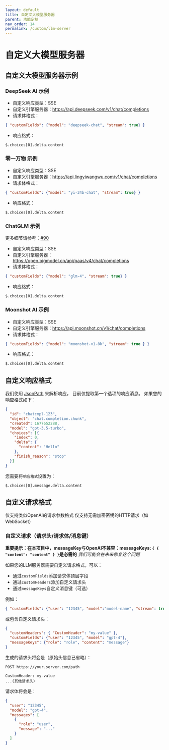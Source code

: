 ```yaml
---
layout: default
title: 自定义大模型服务器
parent: 功能定制
nav_order: 14
permalink: /custom/llm-server
---
```


# 自定义大模型服务器

## 自定义大模型服务器示例

### DeepSeek AI 示例

- 自定义响应类型：SSE
- 自定义引擎服务器：https://api.deepseek.com/v1/chat/completions
- 请求体格式：
```json
{ "customFields": {"model": "deepseek-chat", "stream": true} }
```
- 响应格式：
```
$.choices[0].delta.content 
```

### 零一万物 示例

- 自定义响应类型：SSE
- 自定义引擎服务器：https://api.lingyiwangwu.com/v1/chat/completions
- 请求体格式：
```json
{ "customFields": {"model": "yi-34b-chat", "stream": true} }
```
- 响应格式：
```
$.choices[0].delta.content 
```

### ChatGLM 示例

更多细节请参考：[#90](https://github.com/unit-mesh/auto-dev/issues/90)

- 自定义响应类型：SSE
- 自定义引擎服务器：https://open.bigmodel.cn/api/paas/v4/chat/completions
- 请求体格式：
```json
{ "customFields": {"model": "glm-4", "stream": true} }
```
- 响应格式：
```
$.choices[0].delta.content 
```

### Moonshot AI 示例

- 自定义响应类型：SSE
- 自定义引擎服务器：https://api.moonshot.cn/v1/chat/completions
- 请求体格式：
```json
{ "customFields": {"model": "moonshot-v1-8k", "stream": true } }
```
- 响应格式：
```
$.choices[0].delta.content
```

## 自定义响应格式

我们使用 [JsonPath](https://github.com/json-path/JsonPath) 来解析响应，
目前仅提取第一个选项的响应消息。
如果您的响应格式如下：

```json
{
  "id": "chatcmpl-123",
  "object": "chat.completion.chunk",
  "created": 1677652288,
  "model": "gpt-3.5-turbo",
  "choices": [{
    "index": 0,
    "delta": {
      "content": "Hello"
    },
    "finish_reason": "stop"
  }]
}
```
您需要将`响应格式`设置为：

```text
$.choices[0].message.delta.content
```

## 自定义请求格式

仅支持类似OpenAI的请求参数格式
仅支持无需加密密钥的HTTP请求（如WebSocket）

### 自定义请求（请求头/请求体/消息键）

**重要提示：在本项目中，messageKey与OpenAI不兼容：messageKeys: `{ { "content": "content" } }`是必需的** *我们可能会在未来修复这个问题*

如果您的LLM服务器需要自定义请求格式，可以：

- 通过`customFields`添加请求体顶层字段
- 通过`customHeaders`添加自定义请求头
- 通过`messageKeys`自定义消息键（可选）

例如：

```json
{ "customFields": {"user": "12345", "model":"model-name", "stream": true},  "messageKeys": { "content": "content" }}
```

或包含自定义请求头：

```json
{
  "customHeaders": { "CustomHeader": "my-value" },
  "customFields": {"user": "12345", "model": "gpt-4"},
  "messageKeys": {"role": "role", "content": "message"}
}
```

生成的请求头将会是（原始头信息已省略）：

```http-request
POST https://your.server.com/path

CustomHeader: my-value
...(其他请求头)
```

请求体将会是：

```json
{
  "user": "12345",
  "model": "gpt-4",
  "messages": [
    {
      "role": "user",
      "message": "..."
    }
  ]
}
```
